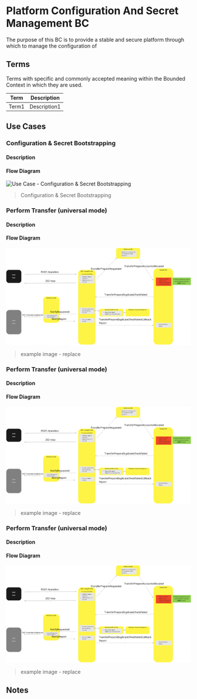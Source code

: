 # Platform Configuration And Secret Management BC

The purpose of this BC is to provide a stable and secure platform through which to manage the configuration of

## Terms

Terms with specific and commonly accepted meaning within the Bounded Context in which they are used.

| Term | Description |
|---|---|
| Term1 | Description1 |

## Use Cases

### Configuration & Secret Bootstrapping

#### Description

#### Flow Diagram

![Use Case - Configuration & Secret Bootstrapping](./assets/Config&Secrets_configuration-Secrets-BootStrap_20211028.png)
> Configuration & Secret Bootstrapping

### Perform Transfer (universal mode)

#### Description

#### Flow Diagram

![Use Case - Example REPLACE ME](./assets/useCaseExample.png)
> example image - replace

### Perform Transfer (universal mode)

#### Description

#### Flow Diagram

![Use Case - Example REPLACE ME](./assets/useCaseExample.png)
> example image - replace

### Perform Transfer (universal mode)

#### Description

#### Flow Diagram

![Use Case - Example REPLACE ME](./assets/useCaseExample.png)
> example image - replace

<!-- Footnotes themselves at the bottom. -->
## Notes

[^1]: Common Interfaces: [Mojaloop Common Interface List](../../commonInterfaces.md)

